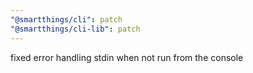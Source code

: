 ```yaml
---
"@smartthings/cli": patch
"@smartthings/cli-lib": patch
---
```


fixed error handling stdin when not run from the console
